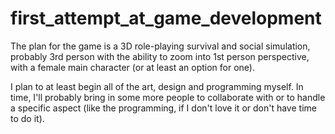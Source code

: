 # first_attempt_at_game_development

The plan for the game is a 3D role-playing survival and social simulation, probably 3rd person 
with the ability to zoom into 1st person perspective, with a female main character (or at least an option for one). 

I plan to at least begin all of the art, design and programming myself. 
In time, I'll probably bring in some more people to collaborate with 
or to handle a specific aspect (like the programming, if I don't love it or don't have time to do it). 

